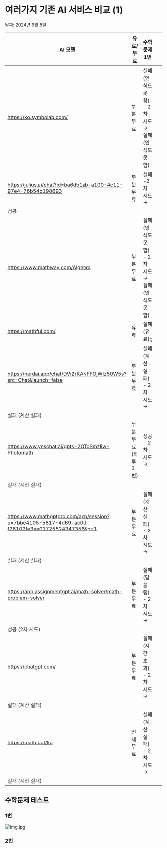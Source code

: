# 여러가지 기존 AI 서비스 비교 (1)

날짜: 2024년 9월 5일

| AI 모델 | 유료/무료 | 수학 문제 1번  |  |  |  |
| --- | --- | --- | --- | --- | --- |
| https://ko.symbolab.com/ | 부분 무료 | 실패(인식도 못함) - 2차 시도→ 실패 (인식도 못함) |  |  |  |
| https://julius.ai/chat?id=ba6db1ab-a100-4c11-97e4-76b54b198693 | 부분 무료 | 실패 -2차 시도→ 
성공  |  |  |  |
| https://www.mathway.com/Algebra | 부분 무료 | 실패(인식도 못함) - 2차 시도→ 실패 (인식도 못함) |  |  |  |
| https://mathful.com/ | 유료 | 실패 (유료);; |  |  |  |
| https://nerdai.app/chat/DVi2rKANFFOjWIz50W5s?src=Chat&launch=false | 부분 무료 | 실패 (계산 실패)  - 2차 시도 →
실패 (계산 실패) |  |  |  |
| https://www.yeschat.ai/gpts-2OToSmzliw-Photomath  | 부분 무료 (하루 3번) | 성공 - 2차 시도 →
실패 (계산 실패) |  |  |  |
| https://www.mathgptpro.com/app/session?u=7bbe4105-5817-4d69-ac0d-f26102fe3ee01725524347356&p=1 | 부분 무료 | 실패 (계산 실패)  - 2차 시도 →
실패 (계산 실패) |  |  |  |
| https://app.assignmentgpt.ai/math-solver/math-problem-solver | 부분 무료 | 실패 (답 틀림) - 2차 시도 → 
성공 (2차 시도) |  |  |  |
| https://chatgpt.com/ | 부분 무료 | 실패 (시간 초과) - 2차 시도→
실패 (계산 실패) |  |  |  |
| https://math.bot/ko | 전체 무료 | 실패 (계산 실패)  - 2차 시도→
실패 (계산 실패) |  |  |  |

## 수학문제 테스트

### 1번

![img.jpg](../%E1%84%8B%E1%85%A7%E1%84%85%E1%85%A5%E1%84%80%E1%85%A1%E1%84%8C%E1%85%B5%20%E1%84%80%E1%85%B5%E1%84%8C%E1%85%A9%E1%86%AB%20AI%20%E1%84%89%E1%85%A5%E1%84%87%E1%85%B5%E1%84%89%E1%85%B3%20%E1%84%87%E1%85%B5%E1%84%80%E1%85%AD%204ce7cc3d7df84a95b9d5be70b4806df8/img.jpg)

### 2번